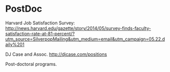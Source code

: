 PostDoc
=======

Harvard Job Satisfaction Survey: http://news.harvard.edu/gazette/story/2014/05/survey-finds-faculty-satisfaction-rate-at-81-percent/?utm_source=SilverpopMailing&utm_medium=email&utm_campaign=05.22.daily%201

DJ Case and Assoc. http://djcase.com/positions

Post-doctoral programs.
